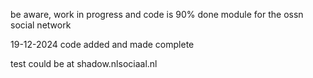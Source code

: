 be aware, work in progress and code is 90% done
module for the ossn social network

19-12-2024
code added and made complete

test could be at shadow.nlsociaal.nl
